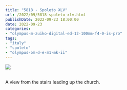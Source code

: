 ```yaml
---
title: "5818 - Spoleto XLV"
url: /2022/09/5818-spoleto-xlv.html
publishDate: 2022-09-23 18:00:00
date: 2022-09-23
categories:
- "olympus-m-zuiko-digital-ed-12-100mm-f4-0-is-pro"
tags:
- "italy"
- "spoleto"
- "olympus-om-d-e-m1-mk-ii"
---
```

<div class="container">
<div class="center"><a target="_blank" href="https://d25zfm9zpd7gm5.cloudfront.net/1200x1200/2019/20190906_175251_lr.jpg"><img class="webfeedsFeaturedVisual" src="https://d25zfm9zpd7gm5.cloudfront.net/0600x0600/2019/20190906_175251_lr.jpg" /></a></div>
</div>
<br />

A view from the stairs leading up the church.
